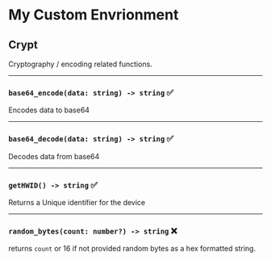# My Custom Envrionment


## Crypt

Cryptography / encoding related functions.

---
### `base64_encode(data: string) -> string` ✅


Encodes data to base64

---
### `base64_decode(data: string) -> string` ✅

Decodes data from base64

---
### `getHWID() -> string` ✅

Returns a Unique identifier for the device

---
### `random_bytes(count: number?) -> string` ❌

returns `count` or 16 if not provided random bytes as a hex formatted string.

